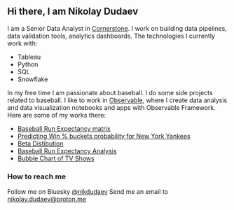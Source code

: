 ## Hi there, I am Nikolay Dudaev

I am a Senior Data Analyst in [Cornerstone](https://www.cornerstoneondemand.com/). I work on building data pipelines, data validation tools, analytics dashboards. The technologies I currently work with:  
- Tableau
- Python
- SQL
- Snowflake

In my free time I am passionate about baseball. I do some side projects related to baseball. I like to work in [Observable](https://observablehq.com/), where I create data analysis and data visualization notebooks and apps with Observable Framework. Here are some of my works there:  
- [Baseball Run Expectancy matrix](https://nd.observablehq.cloud/re24/)
- [Predicting Win % buckets probability for New York Yankees](https://observablehq.com/projects/@nd/win-probability)
- [Beta Distibution](https://observablehq.com/@nd/beta-distribution-for-win-probability-calculations)
- [Baseball Run Expectancy Analysis](https://observablehq.com/@nd/baseball-run-expectancy-analysis)
- [Bubble Chart of TV Shows](https://observablehq.com/@nd/bubble-chart-with-d3-with-a-lot-of-interaction-work-in-progre)

### How to reach me

Follow me on Bluesky [@nikdudaev](https://bsky.app/profile/nikdudaev.bsky.social)
Send me an email to [nikolay.dudaev@proton.me](mailto:nikolay.dudaev@proton.me)

<!--
**nikdudaev/nikdudaev** is a ✨ _special_ ✨ repository because its `README.md` (this file) appears on your GitHub profile.

Here are some ideas to get you started:

- 🔭 I’m currently working on ...
- 🌱 I’m currently learning ...
- 👯 I’m looking to collaborate on ...
- 🤔 I’m looking for help with ...
- 💬 Ask me about ...
- 📫 How to reach me: ...
- 😄 Pronouns: ...
- ⚡ Fun fact: ...
-->
